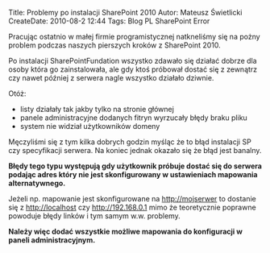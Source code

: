 Title: Problemy po instalacji SharePoint 2010
Autor: Mateusz Świetlicki
CreateDate: 2010-08-2 12:44
Tags: 	Blog
		PL
		SharePoint
		Error

Pracując ostatnio w małej firmie programistycznej natkneliśmy się na pożny problem podczas naszych pierszych kroków z SharePoint 2010.

Po instalacji SharePointFundation wszystko zdawało się działać dobrze dla osoby która go zainstalowała, ale gdy ktoś próbował dostać się z zewnątrz czy nawet później z serwera nagle wszystko działało dziwnie.

Otóż:

- listy działały tak jakby tylko na stronie głównej
- panele administracyjne dodanych fitryn wyrzucały błędy braku pliku
- system nie widział użytkowników domeny

Męczyliśmi się z tym kilka dobrych godzin myśląc że to błąd instalacji SP czy specyfikacji serwera. Na koniec jednak okazało się że błąd jest banalny.

**Błędy tego typu występują gdy użytkownik próbuje dostać się do serwera podając adres który nie jest skonfigurowany w ustawieniach mapowania alternatywnego.**

Jeżeli np. mapowanie jest skonfigurowane na <http://mojserwer> to dostanie się z <http://localhost> czy <http://192.168.0.1> mimo że teoretycznie poprawne powoduje błędy linków i tym samym w.w. problemy.

**Należy więc dodać wszystkie możliwe mapowania do konfiguracji w paneli administracyjnym.**